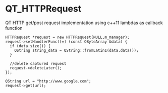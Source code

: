 # QT_HTTPRequest
QT HTTP get/post request implementation using c++11 lambdas as callback function

    HTTPRequest *request = new HTTPRequest(NULL,m_manager);
    request->setHandlerFunc([=] (const QByteArray &data) {
      if (data.size()) {
        QString string_data = QString::fromLatin1(data.data());
      }

      //delete captured request
      request->deleteLater();
    });

    QString url = "http://www.google.com";
    request->get(url);
